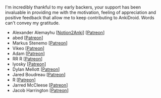 I'm incredibly thankful to my early backers, your support has been invaluable in providing me with the motivation, feeling of appreciation and positive feedback that allow me to keep contributing to AnkiDroid. Words can't convey my gratitude.


* Alexander Alemayhu \[[Notion2Anki](https://notion.2anki.net/)\] \[[Patreon](https://www.patreon.com/alemayhu)\]
* abed \[[Patreon](https://www.patreon.com/user/creators?u=20595543)\]
* Markus Stenemo \[[Patreon](https://www.patreon.com/user/creators?u=4679430)\]
* Vikeo \[[Patreon](https://www.patreon.com/user/creators?u=28277444)\]
* Adam \[[Patreon](https://www.patreon.com/user/creators?u=40439565)\]
* RR R \[[Patreon](https://www.patreon.com/user?u=36825854)\]
* lyosky \[[Patreon](https://www.patreon.com/user?u=40502988)\] 
* Dylan Mellott \[[Patreon](https://www.patreon.com/user/creators?u=6660806)\]
* Jared Boudreau \[[Patreon](https://www.patreon.com/user?u=3583384)\]
* R \[[Patreon](https://www.patreon.com/user/creators?u=276786)\]
* Jarred McCleese \[[Patreon](https://www.patreon.com/user/creators?u=33582299)\]
* Jacob Harrington \[[Patreon](https://www.patreon.com/user/creators?u=11036033)\]

